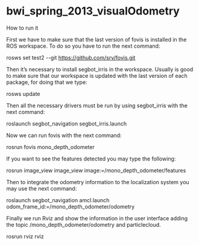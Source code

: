 bwi_spring_2013_visualOdometry
==============================
How to run it

First we have to make sure that the last version of fovis is installed in the ROS workspace. To do so you have to run the next command:

rosws set test2 --git https://github.com/srv/fovis.git

Then it’s necessary to install segbot_irris in the workspace.
Usually is good to make sure that our workspace is updated with the last version of each package, for doing that we type:

rosws update

Then all the necessary drivers must be run by using segbot_irris with the next command:

roslaunch segbot_navigation segbot_irris.launch

Now we can run fovis with the next command:

rosrun fovis mono_depth_odometer

If you want to see the features detected you may type the following:

rosrun image_view image_view image:=/mono_depth_odometer/features

Then to integrate the odometry information to the localization system you may use the next command:

roslaunch segbot_navigation amcl.launch odom_frame_id:=/mono_depth_odometer/odometry

Finally we run Rviz and show the information in the user interface adding the topic /mono_depth_odometer/odometry and particlecloud.

rosrun rviz rviz
